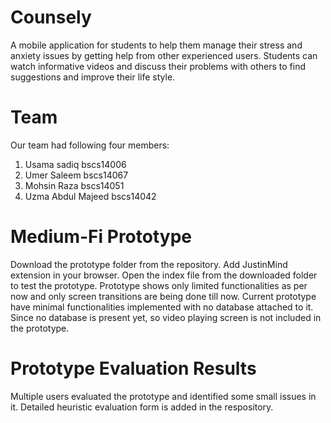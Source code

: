 # Counsely
A mobile application for students to help them manage their stress and anxiety issues by getting help from other experienced users. Students can watch informative videos and discuss their problems with others to find suggestions and improve their life style.

# Team
Our team had following four members:
1. Usama sadiq bscs14006
2. Umer Saleem bscs14067
3. Mohsin Raza bscs14051
4. Uzma Abdul Majeed bscs14042


# Medium-Fi Prototype
Download the prototype folder from the repository.
Add JustinMind extension in your browser.
Open the index file from the downloaded folder to test the prototype.
Prototype shows only limited functionalities as per now and only screen transitions are being done till now.
Current prototype have minimal functionalities implemented with no database attached to it. 
Since no database is present yet, so video playing screen is not included in the prototype.

# Prototype Evaluation Results
Multiple users evaluated the prototype and identified some small issues in it. Detailed heuristic evaluation form is added in the respository.

